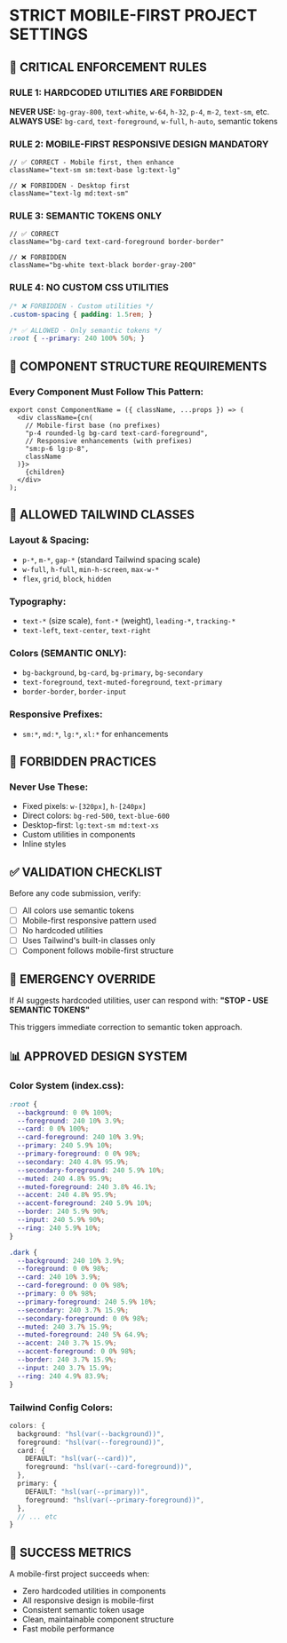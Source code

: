 # STRICT MOBILE-FIRST PROJECT SETTINGS

## 🚨 CRITICAL ENFORCEMENT RULES

### RULE 1: HARDCODED UTILITIES ARE FORBIDDEN
**NEVER USE:** `bg-gray-800`, `text-white`, `w-64`, `h-32`, `p-4`, `m-2`, `text-sm`, etc.
**ALWAYS USE:** `bg-card`, `text-foreground`, `w-full`, `h-auto`, semantic tokens

### RULE 2: MOBILE-FIRST RESPONSIVE DESIGN MANDATORY
```tsx
// ✅ CORRECT - Mobile first, then enhance
className="text-sm sm:text-base lg:text-lg"

// ❌ FORBIDDEN - Desktop first
className="text-lg md:text-sm"
```

### RULE 3: SEMANTIC TOKENS ONLY
```tsx
// ✅ CORRECT
className="bg-card text-card-foreground border-border"

// ❌ FORBIDDEN  
className="bg-white text-black border-gray-200"
```

### RULE 4: NO CUSTOM CSS UTILITIES
```css
/* ❌ FORBIDDEN - Custom utilities */
.custom-spacing { padding: 1.5rem; }

/* ✅ ALLOWED - Only semantic tokens */
:root { --primary: 240 100% 50%; }
```

## 📱 COMPONENT STRUCTURE REQUIREMENTS

### Every Component Must Follow This Pattern:
```tsx
export const ComponentName = ({ className, ...props }) => (
  <div className={cn(
    // Mobile-first base (no prefixes)
    "p-4 rounded-lg bg-card text-card-foreground",
    // Responsive enhancements (with prefixes)
    "sm:p-6 lg:p-8",
    className
  )}>
    {children}
  </div>
);
```

## 🎨 ALLOWED TAILWIND CLASSES

### Layout & Spacing:
- `p-*`, `m-*`, `gap-*` (standard Tailwind spacing scale)
- `w-full`, `h-full`, `min-h-screen`, `max-w-*`
- `flex`, `grid`, `block`, `hidden`

### Typography:
- `text-*` (size scale), `font-*` (weight), `leading-*`, `tracking-*`
- `text-left`, `text-center`, `text-right`

### Colors (SEMANTIC ONLY):
- `bg-background`, `bg-card`, `bg-primary`, `bg-secondary`
- `text-foreground`, `text-muted-foreground`, `text-primary`
- `border-border`, `border-input`

### Responsive Prefixes:
- `sm:*`, `md:*`, `lg:*`, `xl:*` for enhancements

## 🚫 FORBIDDEN PRACTICES

### Never Use These:
- Fixed pixels: `w-[320px]`, `h-[240px]`
- Direct colors: `bg-red-500`, `text-blue-600`
- Desktop-first: `lg:text-sm md:text-xs`
- Custom utilities in components
- Inline styles

## ✅ VALIDATION CHECKLIST

Before any code submission, verify:
- [ ] All colors use semantic tokens
- [ ] Mobile-first responsive pattern used
- [ ] No hardcoded utilities
- [ ] Uses Tailwind's built-in classes only
- [ ] Component follows mobile-first structure

## 🛑 EMERGENCY OVERRIDE

If AI suggests hardcoded utilities, user can respond with:
**"STOP - USE SEMANTIC TOKENS"**

This triggers immediate correction to semantic token approach.

## 📊 APPROVED DESIGN SYSTEM

### Color System (index.css):
```css
:root {
  --background: 0 0% 100%;
  --foreground: 240 10% 3.9%;
  --card: 0 0% 100%;
  --card-foreground: 240 10% 3.9%;
  --primary: 240 5.9% 10%;
  --primary-foreground: 0 0% 98%;
  --secondary: 240 4.8% 95.9%;
  --secondary-foreground: 240 5.9% 10%;
  --muted: 240 4.8% 95.9%;
  --muted-foreground: 240 3.8% 46.1%;
  --accent: 240 4.8% 95.9%;
  --accent-foreground: 240 5.9% 10%;
  --border: 240 5.9% 90%;
  --input: 240 5.9% 90%;
  --ring: 240 5.9% 10%;
}

.dark {
  --background: 240 10% 3.9%;
  --foreground: 0 0% 98%;
  --card: 240 10% 3.9%;
  --card-foreground: 0 0% 98%;
  --primary: 0 0% 98%;
  --primary-foreground: 240 5.9% 10%;
  --secondary: 240 3.7% 15.9%;
  --secondary-foreground: 0 0% 98%;
  --muted: 240 3.7% 15.9%;
  --muted-foreground: 240 5% 64.9%;
  --accent: 240 3.7% 15.9%;
  --accent-foreground: 0 0% 98%;
  --border: 240 3.7% 15.9%;
  --input: 240 3.7% 15.9%;
  --ring: 240 4.9% 83.9%;
}
```

### Tailwind Config Colors:
```ts
colors: {
  background: "hsl(var(--background))",
  foreground: "hsl(var(--foreground))",
  card: {
    DEFAULT: "hsl(var(--card))",
    foreground: "hsl(var(--card-foreground))",
  },
  primary: {
    DEFAULT: "hsl(var(--primary))",
    foreground: "hsl(var(--primary-foreground))",
  },
  // ... etc
}
```

## 🎯 SUCCESS METRICS

A mobile-first project succeeds when:
- Zero hardcoded utilities in components
- All responsive design is mobile-first
- Consistent semantic token usage
- Clean, maintainable component structure
- Fast mobile performance